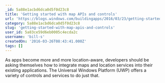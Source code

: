 ```yaml
---
_id: 5a88e1acbd6dca0d5f0d23c8
title: 'Getting started with map APIs and controls'
url: 'https://blogs.windows.com/buildingapps/2016/03/23/getting-started-with-map-apis-and-controls/'
category: 5a88e1acbd6dca0d5f0d23c8
slug: 'getting-started-with-map-apis-and-controls'
user_id: 5a83ce59d6eb0005c4ecda2c
username: 'bill-s'
createdOn: '2016-03-26T08:43:41.000Z'
tags: []
---
```


As apps become more and more location-aware, developers should be asking themselves how to integrate maps and location services into their existing applications. The Universal Windows Platform (UWP) offers a variety of controls and services to do just that.
